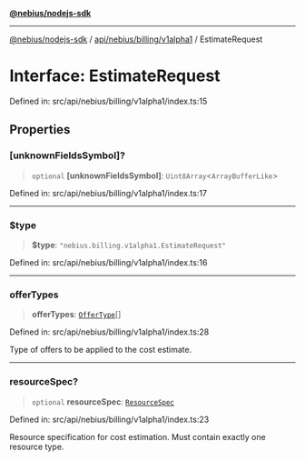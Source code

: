 [**@nebius/nodejs-sdk**](../../../../../README.md)

---

[@nebius/nodejs-sdk](../../../../../README.md) / [api/nebius/billing/v1alpha1](../README.md) / EstimateRequest

# Interface: EstimateRequest

Defined in: src/api/nebius/billing/v1alpha1/index.ts:15

## Properties

### \[unknownFieldsSymbol\]?

> `optional` **\[unknownFieldsSymbol\]**: `Uint8Array`\<`ArrayBufferLike`\>

Defined in: src/api/nebius/billing/v1alpha1/index.ts:17

---

### $type

> **$type**: `"nebius.billing.v1alpha1.EstimateRequest"`

Defined in: src/api/nebius/billing/v1alpha1/index.ts:16

---

### offerTypes

> **offerTypes**: [`OfferType`](../type-aliases/OfferType.md)[]

Defined in: src/api/nebius/billing/v1alpha1/index.ts:28

Type of offers to be applied to the cost estimate.

---

### resourceSpec?

> `optional` **resourceSpec**: [`ResourceSpec`](ResourceSpec.md)

Defined in: src/api/nebius/billing/v1alpha1/index.ts:23

Resource specification for cost estimation.
Must contain exactly one resource type.
